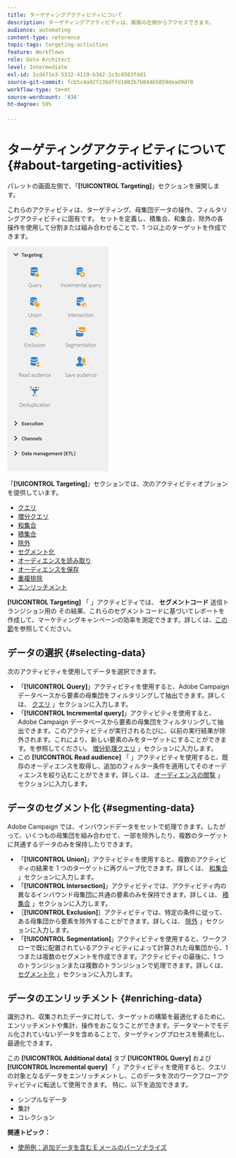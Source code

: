 ```yaml
---
title: ターゲティングアクティビティについて
description: ターゲティングアクティビティは、画面の左側からアクセスできます。
audience: automating
content-type: reference
topic-tags: targeting-activities
feature: Workflows
role: Data Architect
level: Intermediate
exl-id: 1cd471e3-5332-4119-b342-2c3c8503fdd1
source-git-commit: fcb5c4a92f23bdffd1082b7b044b5859dead9d70
workflow-type: tm+mt
source-wordcount: '434'
ht-degree: 59%

---
```


# ターゲティングアクティビティについて{#about-targeting-activities}

パレットの画面左側で、「**[!UICONTROL Targeting]**」セクションを展開します。

これらのアクティビティは、ターゲティング、母集団データの操作、フィルタリングアクティビティに固有です。 セットを定義し、積集合、和集合、除外の各操作を使用して分割または組み合わせることで、1 つ以上のターゲットを作成できます。

![](assets/wkf_targeting_activities.png)

「**[!UICONTROL Targeting]**」セクションでは、次のアクティビティオプションを提供しています。

* [クエリ](../../automating/using/query.md)
* [増分クエリ](../../automating/using/incremental-query.md)
* [和集合](../../automating/using/union.md)
* [積集合](../../automating/using/intersection.md)
* [除外](../../automating/using/exclusion.md)
* [セグメント化](../../automating/using/segmentation.md)
* [オーディエンスを読み取り](../../automating/using/read-audience.md)
* [オーディエンスを保存](../../automating/using/save-audience.md)
* [重複排除](../../automating/using/deduplication.md)
* [エンリッチメント](../../automating/using/enrichment.md)

**[!UICONTROL Targeting]** 「 」アクティビティでは、 **セグメントコード** 送信トランジション用の その結果、これらのセグメントコードに基づいてレポートを作成して、マーケティングキャンペーンの効率を測定できます。詳しくは、[この節](../../reporting/using/creating-a-report-workflow-segment.md)を参照してください。

## データの選択 {#selecting-data}

次のアクティビティを使用してデータを選択できます。

* 「**[!UICONTROL Query]**」アクティビティを使用すると、Adobe Campaign データベースから要素の母集団をフィルタリングして抽出できます。詳しくは、 [クエリ](../../automating/using/query.md) 」セクションに入力します。
* 「**[!UICONTROL Incremental query]**」アクティビティを使用すると、Adobe Campaign データベースから要素の母集団をフィルタリングして抽出できます。このアクティビティが実行されるたびに、以前の実行結果が除外されます。これにより、新しい要素のみをターゲットにすることができます。を参照してください。 [増分処理クエリ](../../automating/using/incremental-query.md) 」セクションに入力します。
* この **[!UICONTROL Read audience]** 「 」アクティビティを使用すると、既存のオーディエンスを取得し、追加のフィルター条件を適用してそのオーディエンスを絞り込むことができます。詳しくは、 [オーディエンスの閲覧](../../automating/using/read-audience.md) 」セクションに入力します。

## データのセグメント化 {#segmenting-data}

Adobe Campaign では、インバウンドデータをセットで処理できます。したがって、いくつもの母集団を組み合わせて、一部を除外したり、複数のターゲットに共通するデータのみを保持したりできます。

* 「**[!UICONTROL Union]**」アクティビティを使用すると、複数のアクティビティの結果を 1 つのターゲットに再グループ化できます。詳しくは、 [和集合](../../automating/using/union.md) 」セクションに入力します。
* 「**[!UICONTROL Intersection]**」アクティビティでは、アクティビティ内の異なるインバウンド母集団に共通の要素のみを保持できます。詳しくは、 [積集合](../../automating/using/intersection.md) 」セクションに入力します。
* ［**[!UICONTROL Exclusion]**］アクティビティでは、特定の条件に従って、ある母集団から要素を除外することができます。詳しくは、 [除外](../../automating/using/exclusion.md) 」セクションに入力します。
* 「**[!UICONTROL Segmentation]**」アクティビティを使用すると、ワークフローで既に配置されているアクティビティによって計算された母集団から、1 つまたは複数のセグメントを作成できます。アクティビティの最後に、1 つのトランジションまたは複数のトランジションで処理できます。詳しくは、 [セグメント化](../../automating/using/segmentation.md) 」セクションに入力します。

## データのエンリッチメント {#enriching-data}

識別され、収集されたデータに対して、ターゲットの構築を最適化するために、エンリッチメントや集計、操作をおこなうことができます。データマートでモデル化されていないデータを含めることで、ターゲティングプロセスを簡素化し、最適化できます。

この **[!UICONTROL Additional data]** タブ **[!UICONTROL Query]** および **[!UICONTROL Incremental query]** 「 」アクティビティを使用すると、クエリの対象となるデータをエンリッチメントし、このデータを次のワークフローアクティビティに転送して使用できます。 特に、以下を追加できます。

* シンプルなデータ
* 集計
* コレクション

**関連トピック：**

* [使用例：追加データを含む E メールのパーソナライズ](../../automating/using/personalizing-email-with-additional-data.md)

